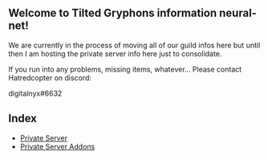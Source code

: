 ## Welcome to Tilted Gryphons information neural-net!

We are currently in the process of moving all of our guild infos here but until then I am hosting the private server info here just to consolidate.

If you run into any problems, missing items, whatever... Please contact Hatredcopter on discord:

digitalnyx#6632

## Index
* [Private Server](pserver.md)
* [Private Server Addons](pserver-addons.md)

